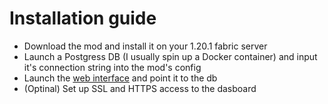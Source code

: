 # Installation guide
- Download the mod and install it on your 1.20.1 fabric server
- Launch a Postgress DB (I usually spin up a Docker container) and input it's connection string into the mod's config
- Launch the [web interface](https://github.com/xhos/stats-analysis) and point it to the db
- (Optinal) Set up SSL and HTTPS access to the dasboard
